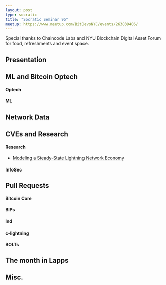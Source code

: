 ```yaml
---
layout: post
type: socratic
title: "Socratic Seminar 95"
meetup: https://www.meetup.com/BitDevsNYC/events/263839406/
---
```


Special thanks to Chaincode Labs and NYU Blockchain Digital Asset Forum for food, refreshments and event space.


## Presentation


## ML and Bitcoin Optech

#### Optech

#### ML

## Network Data

    
## CVEs and Research

#### Research

- [Modeling a Steady-State Lightning Network Economy](https://github.com/gr-g/ln-steady-state-model)

#### InfoSec


## Pull Requests

#### Bitcoin Core

#### BIPs

#### lnd

#### c-lightning

#### BOLTs


## The month in Lapps


## Misc.
